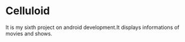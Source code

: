 # Celluloid
It is my sixth project on android development.It displays informations of movies and shows. 
